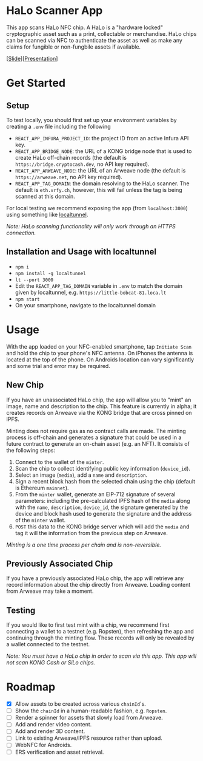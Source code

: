 # HaLo Scanner App

This app scans HaLo NFC chip. A HaLo is a "hardware locked" cryptographic asset such as a print, collectable or merchandise. HaLo chips can be scanned via NFC to authenticate the asset as well as make any claims for fungible or non-fungbile assets if available.

[[Slide](https://www.canva.com/design/DAFhsaAbbcs/nL9sjfBQsY10i3UXF7hVgA/edit?utm_content=DAFhsaAbbcs&utm_campaign=designshare&utm_medium=link2&utm_source=sharebutton%2Fview)][[Presentation]()]

# Get Started

## Setup

To test locally, you should first set up your environment variables by creating a `.env` file including the following

- `REACT_APP_INFURA_PROJECT_ID`: the project ID from an active Infura API key.
- `REACT_APP_BRIDGE_NODE`: the URL of a KONG bridge node that is used to create HaLo off-chain records (the default is `https://bridge.cryptocash.dev`, no API key required).
- `REACT_APP_ARWEAVE_NODE`: the URL of an Arweave node (the default is `https://arweave.net`, no API key required).
- `REACT_APP_TAG_DOMAIN`: the domain resolving to the HaLo scanner. The default is `eth.vrfy.ch`, however, this will fail unless the tag is being scanned at this domain. 

For local testing we recommend exposing the app (from `localhost:3000`) using something like [localtunnel](https://localtunnel.github.io/www/). 

_Note: HaLo scanning functionality will only work through an HTTPS connection._

## Installation and Usage with localtunnel

- `npm i`
- `npm install -g localtunnel`
- `lt --port 3000`
- Edit the `REACT_APP_TAG_DOMAIN` variable in `.env` to match the domain given by localtunnel, e.g. `https://little-bobcat-81.loca.lt`
- `npm start`
- On your smartphone, navigate to the localtunnel domain

# Usage

With the app loaded on your NFC-enabled smartphone, tap `Initiate Scan` and hold the chip to your phone's NFC antenna. On iPhones the antenna is located at the top of the phone. On Androids location can vary significantly and some trial and error may be required.

## New Chip

If you have an unassociated HaLo chip, the app will allow you to "mint" an image, name and description to the chip. This feature is currently in alpha; it creates records on Arweave via the KONG bridge that are cross pinned on IPFS. 

Minting does not require gas as no contract calls are made. The minting process is off-chain and generates a signature that could be used in a future contract to generate an on-chain asset (e.g. an NFT). It consists of the following steps:

1. Connect to the wallet of the `minter`.
2. Scan the chip to collect identifying public key information (`device_id`).
3. Select an image (`media`), add a `name` and `description`.
4. Sign a recent block hash from the selected chain using the chip (default is Ethereum `mainnet`).
5. From the `minter` wallet, generate an EIP-712 signature of several parameters: including the pre-calculated IPFS hash of the `media` along with the `name`, `description`, `device_id`, the signature generated by the device and block hash used to generate the signature and the address of the `minter` wallet.
6. `POST` this data to the KONG bridge server which will add the `media` and tag it will the information from the previous step on Arweave. 

*Minting is a one time process per chain and is non-reversible.*

## Previously Associated Chip

If you have a previously associated HaLo chip, the app will retrieve any record information about the chip directly from Arweave. Loading content from Arweave may take a moment.

## Testing

If you would like to first test mint with a chip, we recommend first connecting a wallet to a testnet (e.g. Ropsten), then refreshing the app and continuing through the minting flow. These records will only be revealed by a wallet connected to the testnet.

_Note: You must have a HaLo chip in order to scan via this app. This app will not scan KONG Cash or SiLo chips._

# Roadmap

- [x] Allow assets to be created across various `chainId`'s.
- [ ] Show the `chainId` in a human-readable fashion, e.g. `Ropsten`.
- [ ] Render a spinner for assets that slowly load from Arweave.
- [ ] Add and render video content.
- [ ] Add and render 3D content.
- [ ] Link to existing Arweave/IPFS resource rather than upload.
- [ ] WebNFC for Androids.
- [ ] ERS verification and asset retrieval.
